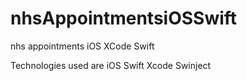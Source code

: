 # nhsAppointmentsiOSSwift
nhs appointments iOS XCode Swift

Technologies used are
iOS
Swift
Xcode
Swinject
